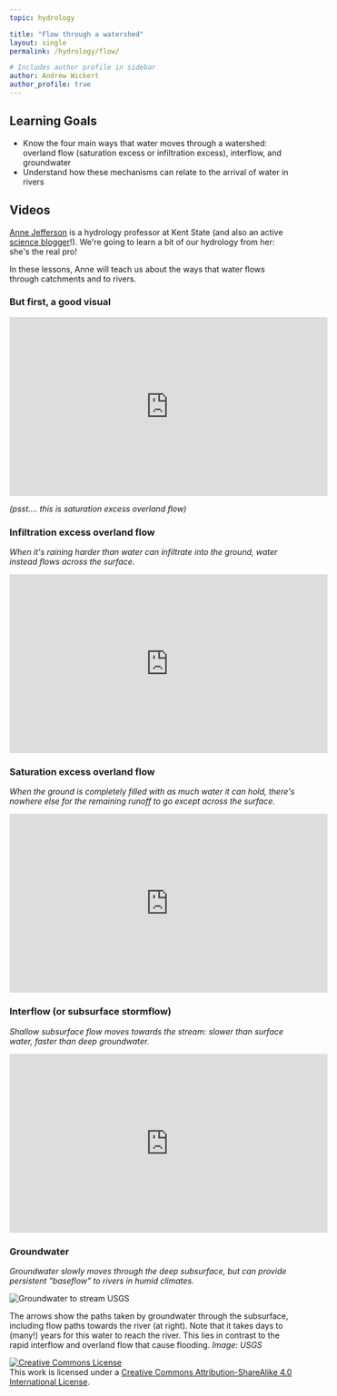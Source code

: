 ```yaml
---
topic: hydrology

title: "Flow through a watershed"
layout: single
permalink: /hydrology/flow/

# Includes author profile in sidebar
author: Andrew Wickert
author_profile: true
---
```


## Learning Goals

* Know the four main ways that water moves through a watershed: overland flow (saturation excess or infiltration excess), interflow, and groundwater
* Understand how these mechanisms can relate to the arrival of water in rivers

## Videos

[Anne Jefferson](https://www.kent.edu/geology/profile/anne-jefferson) is a hydrology professor at Kent State (and also an active [science blogger](https://all-geo.org/highlyallochthonous/author/ajefferson/)!). We're going to learn a bit of our hydrology from her: she's the real pro!

In these lessons, Anne will teach us about the ways that water flows through catchments and to rivers.

### But first, a good visual

<iframe width="560" height="315" src="https://www.youtube.com/embed/JVRna7Awnd0" frameborder="0" allow="accelerometer; autoplay; clipboard-write; encrypted-media; gyroscope; picture-in-picture" allowfullscreen></iframe>

*(psst.... this is saturation excess overland flow)*

### Infiltration excess overland flow

*When it's raining harder than water can infiltrate into the ground, water instead flows across the surface.*

<iframe width="560" height="315" src="https://www.youtube.com/embed/sq0zdIHwvxs" frameborder="0" allow="accelerometer; autoplay; clipboard-write; encrypted-media; gyroscope; picture-in-picture" allowfullscreen></iframe>

### Saturation excess overland flow

*When the ground is completely filled with as much water it can hold, there's nowhere else for the remaining runoff to go except across the surface.*

<iframe width="560" height="315" src="https://www.youtube.com/embed/eP7nN3kmZ6A" frameborder="0" allow="accelerometer; autoplay; clipboard-write; encrypted-media; gyroscope; picture-in-picture" allowfullscreen></iframe>

### Interflow (or subsurface stormflow)

*Shallow subsurface flow moves towards the stream: slower than surface water, faster than deep groundwater.*

<iframe width="560" height="315" src="https://www.youtube.com/embed/lPTASIJHUA8" frameborder="0" allow="accelerometer; autoplay; clipboard-write; encrypted-media; gyroscope; picture-in-picture" allowfullscreen></iframe>

### Groundwater

*Groundwater slowly moves through the deep subsurface, but can provide persistent "baseflow" to rivers in humid climates.*

![Groundwater to stream USGS](https://pubs.usgs.gov/circ/circ1139/images/fig03.gif)

The arrows show the paths taken by groundwater through the subsurface, including flow paths towards the river (at right). Note that it takes days to (many!) years for this water to reach the river. This lies in contrast to the rapid interflow and overland flow that cause flooding. *Image: USGS*


<a rel="license" href="http://creativecommons.org/licenses/by-sa/4.0/"><img alt="Creative Commons License" style="border-width:0" src="https://i.creativecommons.org/l/by-sa/4.0/88x31.png" /></a><br />This work is licensed under a <a rel="license" href="http://creativecommons.org/licenses/by-sa/4.0/">Creative Commons Attribution-ShareAlike 4.0 International License</a>.
